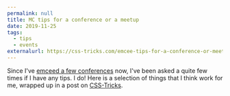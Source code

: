 ```yaml
---
permalink: null
title: MC tips for a conference or a meetup
date: 2019-11-25
tags:
  - tips
  - events
externalurl: https://css-tricks.com/emcee-tips-for-a-conference-or-meetup/
---
```


Since I've [emceed a few conferences](/speaking/) now, I've been asked a quite few times if I have any tips. I do! Here is a selection of things that I think work for me, wrapped up in a post on [CSS-Tricks](https://css-tricks.com/emcee-tips-for-a-conference-or-meetup/).
